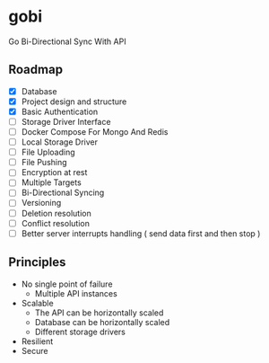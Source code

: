 # gobi

Go Bi-Directional Sync With API

## Roadmap

- [x] Database
- [x] Project design and structure
- [x] Basic Authentication
- [ ] Storage Driver Interface
- [ ] Docker Compose For Mongo And Redis
- [ ] Local Storage Driver
- [ ] File Uploading
- [ ] File Pushing
- [ ] Encryption at rest
- [ ] Multiple Targets
- [ ] Bi-Directional Syncing
- [ ] Versioning
- [ ] Deletion resolution
- [ ] Conflict resolution
- [ ] Better server interrupts handling ( send data first and then stop )

## Principles

- No single point of failure
  - Multiple API instances
- Scalable
  - The API can be horizontally scaled
  - Database can be horizontally scaled
  - Different storage drivers
- Resilient
- Secure

